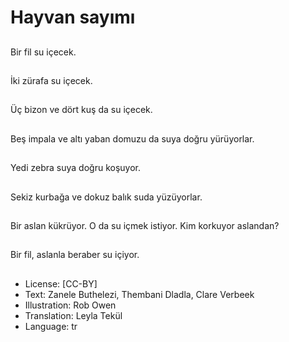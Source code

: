 # Hayvan sayımı

##
Bir fil su içecek.

##
İki zürafa su içecek.

##
Üç bizon ve dört kuş da su içecek.

##
Beş impala ve altı yaban domuzu da suya doğru yürüyorlar.

##
Yedi zebra suya doğru koşuyor.

##
Sekiz kurbağa ve dokuz balık suda yüzüyorlar.

##
Bir aslan kükrüyor. O da su içmek istiyor. Kim korkuyor aslandan?

##
Bir fil, aslanla beraber su içiyor.

##
* License: [CC-BY]
* Text: Zanele Buthelezi, Thembani Dladla, Clare Verbeek
* Illustration: Rob Owen
* Translation: Leyla Tekül
* Language: tr
